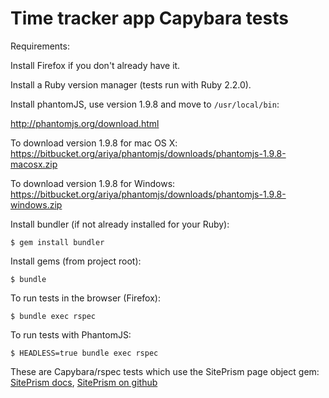 # Time tracker app Capybara tests

Requirements:

Install Firefox if you don't already have it.

Install a Ruby version manager (tests run with Ruby 2.2.0). 

Install phantomJS, use version 1.9.8 and move to ```/usr/local/bin```:

http://phantomjs.org/download.html

To download version 1.9.8 for mac OS X: https://bitbucket.org/ariya/phantomjs/downloads/phantomjs-1.9.8-macosx.zip

To download version 1.9.8 for Windows: https://bitbucket.org/ariya/phantomjs/downloads/phantomjs-1.9.8-windows.zip

Install bundler (if not already installed for your Ruby):

```
$ gem install bundler
```

Install gems (from project root):

```
$ bundle
```

To run tests in the browser (Firefox):

```
$ bundle exec rspec
```

To run tests with PhantomJS:

```
$ HEADLESS=true bundle exec rspec
```

These are Capybara/rspec tests which use the SitePrism page object gem: [SitePrism docs](http://www.rubydoc.info/gems/site_prism/index), [SitePrism on github](https://github.com/natritmeyer/site_prism)